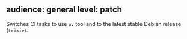 audience: general
level: patch
---
Switches CI tasks to use `uv` tool and to the latest stable Debian release (`trixie`).
